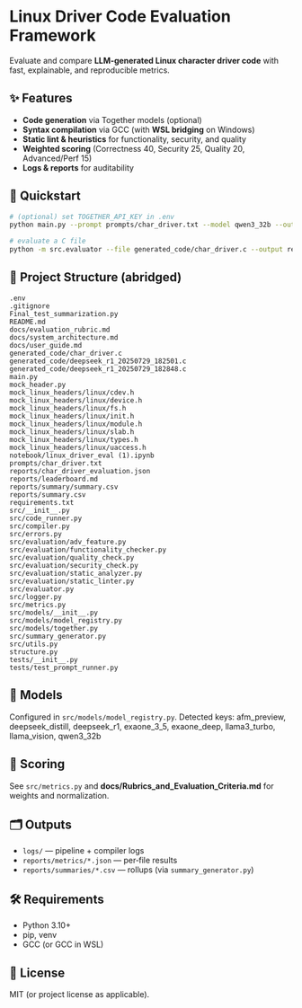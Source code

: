 # Linux Driver Code Evaluation Framework

Evaluate and compare **LLM‑generated Linux character driver code** with fast, explainable, and reproducible metrics.

## ✨ Features

- **Code generation** via Together models (optional)
- **Syntax compilation** via GCC (with **WSL bridging** on Windows)
- **Static lint & heuristics** for functionality, security, and quality
- **Weighted scoring** (Correctness 40, Security 25, Quality 20, Advanced/Perf 15)
- **Logs & reports** for auditability

## 🚀 Quickstart

```bash
# (optional) set TOGETHER_API_KEY in .env
python main.py --prompt prompts/char_driver.txt --model qwen3_32b --output generated_code

# evaluate a C file
python -m src.evaluator --file generated_code/char_driver.c --output reports
```

## 📂 Project Structure (abridged)

```
.env
.gitignore
Final_test_summarization.py
README.md
docs/evaluation_rubric.md
docs/system_architecture.md
docs/user_guide.md
generated_code/char_driver.c
generated_code/deepseek_r1_20250729_182501.c
generated_code/deepseek_r1_20250729_182848.c
main.py
mock_header.py
mock_linux_headers/linux/cdev.h
mock_linux_headers/linux/device.h
mock_linux_headers/linux/fs.h
mock_linux_headers/linux/init.h
mock_linux_headers/linux/module.h
mock_linux_headers/linux/slab.h
mock_linux_headers/linux/types.h
mock_linux_headers/linux/uaccess.h
notebook/linux_driver_eval (1).ipynb
prompts/char_driver.txt
reports/char_driver_evaluation.json
reports/leaderboard.md
reports/summary/summary.csv
reports/summary.csv
requirements.txt
src/__init__.py
src/code_runner.py
src/compiler.py
src/errors.py
src/evaluation/adv_feature.py
src/evaluation/functionality_checker.py
src/evaluation/quality_check.py
src/evaluation/security_check.py
src/evaluation/static_analyzer.py
src/evaluation/static_linter.py
src/evaluator.py
src/logger.py
src/metrics.py
src/models/__init__.py
src/models/model_registry.py
src/models/together.py
src/summary_generator.py
src/utils.py
structure.py
tests/__init__.py
tests/test_prompt_runner.py
```

## 🧠 Models

Configured in `src/models/model_registry.py`.
Detected keys: afm_preview, deepseek_distill, deepseek_r1, exaone_3_5, exaone_deep, llama3_turbo, llama_vision, qwen3_32b

## 🧪 Scoring

See `src/metrics.py` and **docs/Rubrics_and_Evaluation_Criteria.md** for weights and normalization.

## 🗂 Outputs

- `logs/` — pipeline + compiler logs
- `reports/metrics/*.json` — per‑file results
- `reports/summaries/*.csv` — rollups (via `summary_generator.py`)

## 🛠 Requirements

- Python 3.10+
- pip, venv
- GCC (or GCC in WSL)

## 📝 License

MIT (or project license as applicable).